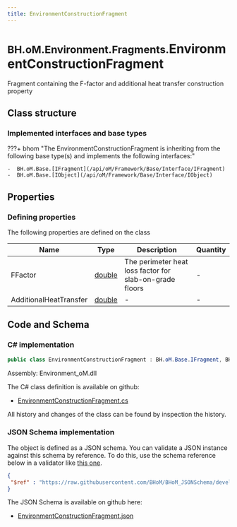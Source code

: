```yaml
---
title: EnvironmentConstructionFragment
---
```


# <small>BH.oM.Environment.Fragments.</small>**EnvironmentConstructionFragment**

Fragment containing the F-factor and additional heat transfer construction property

## Class structure

### Implemented interfaces and base types

???+ bhom "The EnvironmentConstructionFragment is inheriting from the following base type(s) and implements the following interfaces:"

    -  BH.oM.Base.[IFragment](/api/oM/Framework/Base/Interface/IFragment)
    -  BH.oM.Base.[IObject](/api/oM/Framework/Base/Interface/IObject)


## Properties



### Defining properties

The following properties are defined on the class

| Name             | Type             | Description      | Quantity         |
|------------------|------------------|------------------|------------------|
| FFactor | [double](https://learn.microsoft.com/en-us/dotnet/api/System.Double?view=netstandard-2.0) | The perimeter heat loss factor for slab-on-grade floors | - |
| AdditionalHeatTransfer | [double](https://learn.microsoft.com/en-us/dotnet/api/System.Double?view=netstandard-2.0) | - | - |


## Code and Schema

### C# implementation

``` C# title="C#"
public class EnvironmentConstructionFragment : BH.oM.Base.IFragment, BH.oM.Base.IObject
```

Assembly: Environment_oM.dll

The C# class definition is available on github:

- [EnvironmentConstructionFragment.cs](https://github.com/BHoM/BHoM/blob/develop/Environment_oM/Fragments\EnvironmentConstructionFragment.cs)

All history and changes of the class can be found by inspection the history.
### JSON Schema implementation

The object is defined as a JSON schema. You can validate a JSON instance against this schema by reference. To do this, use the schema reference below in a validator like [this one](https://www.jsonschemavalidator.net/).

``` json title="JSON Schema"
{
 "$ref" : "https://raw.githubusercontent.com/BHoM/BHoM_JSONSchema/develop/Environment_oM/Fragments/EnvironmentConstructionFragment.json"
}
```

The JSON Schema is available on github here:

- [EnvironmentConstructionFragment.json](https://github.com/BHoM/BHoM_JSONSchema/blob/develop/Environment_oM/Fragments/EnvironmentConstructionFragment.json)
